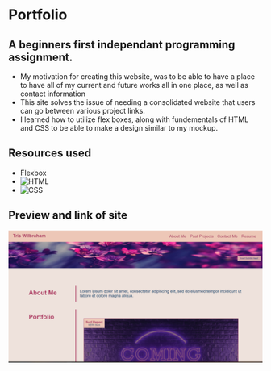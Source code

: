# Portfolio

## A beginners first independant programming assignment.

- My motivation for creating this website, was to be able to have a place to have all of my current and future works all in one place, as well as contact information
- This site solves the issue of needing a consolidated website that users can go between various project links.
- I learned how to utilize flex boxes, along with fundementals of HTML and CSS to be able to make a design similar to my mockup.

## Resources used

- Flexbox
- ![HTML](https://img.shields.io/badge/HTML5-E34F26?style=for-the-badge&logo=html5&logoColor=white)
- ![CSS](https://img.shields.io/badge/CSS3-1572B6?style=for-the-badge&logo=css3&logoColor=white)

## Preview and link of site
 
 ![Preview for site](assets/images/website-screenshot.png)
 
